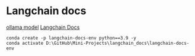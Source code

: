 # Langchain docs

[ollama model](https://github.com/ollama/ollama)
[Langchain Docs](https://python.langchain.com/docs)

```
conda create -p langchain-docs-env python==3.9 -y
conda activate D:\GitHub\Mini-Projects\langchain_docs\langchain-docs-env
```
